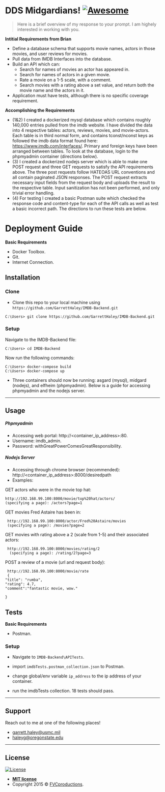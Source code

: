 # DDS Midgardians! [![Awesome](https://cdn.rawgit.com/sindresorhus/awesome/d7305f38d29fed78fa85652e3a63e154dd8e8829/media/badge.svg)](https://github.com/sindresorhus/awesome#readme)
> Here is a brief overview of my response to your prompt. I am highely interested in working with you.

**Intitial Requirements from Brian**

- Define a database schema that supports movie names, actors in those movies, and user reviews for movies.
- Pull data from IMDB Interfaces into the database.
- Build an API which can:
  - Search for names of movies an actor has appeared in.
  - Search for names of actors in a given movie.
  - Rate a movie on a 1-5 scale, with a comment.
  - Search movies with a rating above a set value, and return both the movie name and the actors in it.
 - Application must have tests, although there is no specific coverage requirement.

**Accomplishing the Requirements**
- (1&2) I created a dockerized mysql database which contains roughly 140,000 entries pulled from the imdb website. I have divided the data into 4 respective tables: actors, reviews, movies, and movie-actors. Each table is in third normal form, and contains tconst/nconst keys as followed the imdb data format found here: https://www.imdb.com/interfaces/. Primary and foreign keys have been arranged between tables. To look at the database, login to the phpmyadmin container (directions below).
- (3) I created a dockerized nodejs server which is able to make one POST request and three GET requests to satisfy the API requirements above. The three post requests follow HATEOAS URL conventions and all contain paginated JSON responses. The POST request extracts necessary input fields from the request body and uploads the result to the respective table. Input sanitization has not been performed, and only trivial error handling.
- (4) For testing I created a basic Postman suite which checked the response code and content-type for each of the API calls as well as test a basic incorrect path. The directions to run these tests are below.


# Deployment Guide

**Basic Requirements**

- Docker Toolbox.
- Git.
- Internet Connection.

## Installation

### Clone

- Clone this repo to your local machine using `https://github.com/GarrettHaley/IMDB-Backend.git`
```shell
C:\Users> git clone https://github.com/GarrettHaley/IMDB-Backend.git
```

### Setup

 Navigate to the IMDB-Backend file:

```shell
C:\Users> cd IMDB-Backend
```

Now run the following commands:

```shell
C:\Users> docker-compose build
C:\Users> docker-compose up
```

- Three containers should now be running: asgard (mysql), midgard (nodejs), and elfheim (phpmyadmin). Below is a guide for accessing phpmyadmin and the nodejs server.

---

## Usage
##### Phpmyadmin 
- Accessing web portal: http://\<container_ip_address\>:80.
- Username: imdb_admin.
- Password: withGreatPowerComesGreatResponsibility.

##### Nodejs Server 
- Accessing through chrome browser (recommended): http://\<container_ip_address\>:8000/desiredpath
- Examples:

GET actors who were in the movie top hat:
```shell
http://192.168.99.100:8000/movie/top%20hat/actors/
(specifying a page): /actors?page=1
```
GET movies Fred Astaire has been in:
```shell
 http://192.168.99.100:8000/actor/Fred%20Astaire/movies
 (specifying a page): /movies?page=2
```
GET movies with rating above a 2 (scale from 1-5) and their associated actors:
```shell
 http://192.168.99.100:8000/movies/rating/2
  (specifying a page): /rating/2?page=3
```

POST a review of a movie (url and request body):
```shell
 http://192.168.99.100:8000/movie/rate
 {
"title": "rumba",
"rating": 4.7,
"comment":"fantastic movie, wow."

}
```
## Tests
**Basic Requirements**

- Postman.

### Setup
- Navigate to ```IMDB-Backend\APITests```.

- import ```imdbTests.postman_collection.json``` to Postman.

- change global/env variable ```ip_address``` to the ip address of your container.

- run the imdbTests collection. 18 tests should pass. 



---

## Support

Reach out to me at one of the following places!

- garrett.haley@usmc.mil
- haleyg@oregonstate.edu
---

## License

[![License](http://img.shields.io/:license-mit-blue.svg?style=flat-square)](http://badges.mit-license.org)

- **[MIT license](http://opensource.org/licenses/mit-license.php)**
- Copyright 2015 © <a href="http://fvcproductions.com" target="_blank">FVCproductions</a>.
